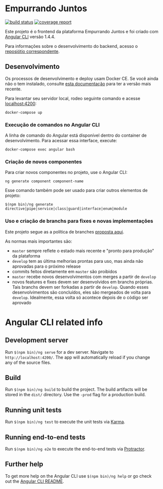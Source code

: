 # Empurrando Juntos

[![build status](https://gitlab.com/empurrandojuntos/frontend/badges/master/build.svg)](https://gitlab.com/empurrandojuntos/frontend/commits/master)
[![coverage report](https://gitlab.com/empurrandojuntos/frontend/badges/master/coverage.svg)](https://gitlab.com/empurrandojuntos/frontend/commits/master)

Este projeto é o frontend da plataforma Empurrando Juntos e foi criado com [Angular CLI](https://github.com/angular/angular-cli) versão 1.4.4.

Para informações sobre o desenvolvimento do backend, acesso o [reposiótio correspondente](https://gitlab.com/empurrandojuntos/backend/).

## Desenvolvimento
Os processos de desenvolvimento e deploy usam Docker CE. Se você ainda não o tem instalado, consulte [esta documentação](https://docs.docker.com/engine/installation/linux/docker-ce/ubuntu/) para ter a versão mais recente.

Para levantar seu servidor local, rodeo seguinte comando e acesse [localhost:4200](http://localhost:4200/):

`docker-compose up`

### Execução de comandos no Angular CLI
A linha de comando do Angular está disponível dentro do container de desenvolvimento. Para acessar essa interface, execute:

`docker-compose exec angular bash`

### Criação de novos componentes
Para criar novos componentes no projeto, use o Angular CLI:

`ng generate component component-name`

Esse comando também pode ser usado para criar outros elementos de projeto:

`$(npm bin)/ng generate directive|pipe|service|class|guard|interface|enum|module`

### Uso e criação de branchs para fixes e novas implementações
Este projeto segue as a política de branches [proposta aqui](http://nvie.com/posts/a-successful-git-branching-model/).

As normas mais importantes são:
- `master` sempre reflete o estado mais recente e "pronto para produção" da plataforma
- `develop` tem as última melhorias prontas para uso, mas ainda não aprovadas para o próximo release
- commits feitos diretamente em `master` são proibidos
- `master` recebe novos desenvolvimentos com merges a partir de `develop`
- novos features e fixes devem ser desenvolvidos em branchs próprias. Tais branchs devem ser forkadas a partir de `develop`. Quando esses desenvolvimentos são concluídos, eles são mergeados de volta para `develop`. Idealmente, essa volta só acontece depois de o código ser aprovado


# Angular CLI related info
## Development server

Run `$(npm bin)/ng serve` for a dev server. Navigate to `http://localhost:4200/`. The app will automatically reload if you change any of the source files.

## Build

Run `$(npm bin)/ng build` to build the project. The build artifacts will be stored in the `dist/` directory. Use the `-prod` flag for a production build.

## Running unit tests

Run `$(npm bin)/ng test` to execute the unit tests via [Karma](https://karma-runner.github.io).

## Running end-to-end tests

Run `$(npm bin)/ng e2e` to execute the end-to-end tests via [Protractor](http://www.protractortest.org/).

## Further help

To get more help on the Angular CLI use `$(npm bin)/ng help` or go check out the [Angular CLI README](https://github.com/angular/angular-cli/blob/master/README.md).
